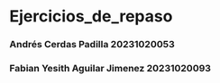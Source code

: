 # Ejercicios_de_repaso
### Andrés Cerdas Padilla 20231020053
### Fabian Yesith Aguilar Jimenez 20231020093

